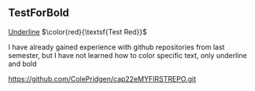 ## TestForBold
<u>Underline</u>
$\color{red}{\textsf{Test Red}}$

I have already gained experience with github repositories from last semester, but I have not learned how to color specific text, only underline and bold

https://github.com/ColePridgen/cap22eMYFIRSTREPO.git
